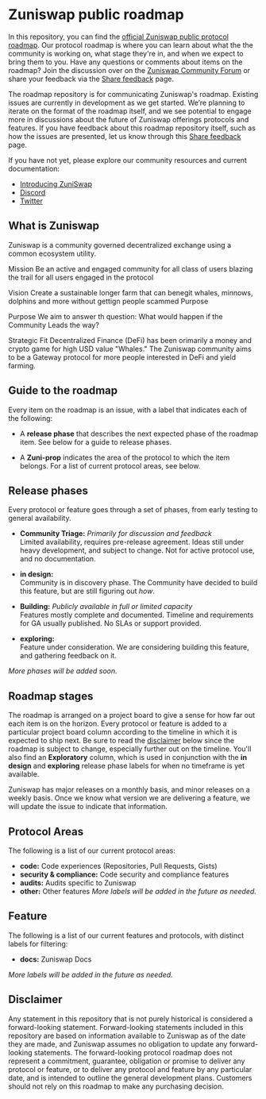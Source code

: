 # Zuniswap public roadmap

In this repository, you can find the [official Zuniswap public protocol roadmap](about:blank). Our protocol roadmap is where you can learn about what the the community is working on, what stage they're in, and when we expect to bring them to you. Have any questions or comments about items on the roadmap? Join the discussion over on the [Zuniswap Community Forum](about:blank) or share your feedback via the [Share feedback](about:blank) page. 

The roadmap repository is for communicating Zuniswap's roadmap. Existing issues are currently in development as we get started. We’re planning to iterate on the format of the roadmap itself, and we see potential to engage more in discussions about the future of Zuniswap offerings protocols and features. If you have feedback about this roadmap repository itself, such as how the issues are presented, let us know through this [Share feedback](about:blank) page.

If you have not yet, please explore our community resources and current documentation:

 - [Introducing ZuniSwap](https://zuni.fi)
 - [Discord](https://discord.gg/N7xwph)
 - [Twitter](https://twitter.com/zuniswap)

## What is Zuniswap

Zuniswap is a community governed decentralized exchange using a common ecosystem utility.

Mission
Be an active and engaged community for all class of users blazing the trail for all users engaged in the protocol

Vision
Create a sustainable longer farm that can benegit whales, minnows, dolphins and more without gettign people scammed
Purpose

Purpose
We aim to answer th question: What would happen if the Community Leads the way?

Strategic Fit
Decentralized Finance (DeFi) has been orimarily a money and crypto game for high USD value "Whales." The Zuniswap community aims to be a Gateway protocol for more people interested in DeFi and yield farming.

## Guide to the roadmap

Every item on the roadmap is an issue, with a label that indicates each of the following:

- A **release phase** that describes the next expected phase of the roadmap item. See below for a guide to release phases. 

- A **Zuni-prop** indicates the area of the protocol to which the item belongs. For a list of current protocol areas, see below.

## Release phases

Every protocol or feature goes through a set of phases, from early testing to general availability.

- **Community Triage:** *Primarily for discussion and feedback*\
Limited availability, requires pre-release agreement. Ideas still under heavy development, and subject to change. Not for active protocol use, and no documentation.

- **in design:**\
Community is in discovery phase. The Community have decided to build this feature, but are still figuring out _how_.

- **Building:** *Publicly available in full or limited capacity*\
Features mostly complete and documented. Timeline and requirements for GA usually published. No SLAs or support provided.

- **exploring:**\
Feature under consideration. We are considering building this feature, and gathering feedback on it.

_More phases will be added soon._

## Roadmap stages

The roadmap is arranged on a project board to give a sense for how far out each item is on the horizon. Every protocol or feature is added to a particular project board column according to the timeline in which it is expected to ship next. Be sure to read the [disclaimer](#disclaimer) below since the roadmap is subject to change, especially further out on the timeline.  You'll also find an **Exploratory** column, which is used in conjunction with the **in design** and **exploring** release phase labels for when no timeframe is yet available.

Zuniswap has major releases on a monthly basis, and minor releases on a weekly basis. Once we know what version we are delivering a feature, we will update the issue to indicate that information.

## Protocol Areas

The following is a list of our current protocol areas:

- **code:** Code experiences (Repositories, Pull Requests, Gists)
- **security & compliance:** Code security and compliance features
- **audits:** Audits specific to Zuniswap
- **other:** Other features
_More labels will be added in the future as needed._

## Feature

The following is a list of our current features and protocols, with distinct labels for filtering:

- **docs:** Zuniswap Docs

_More labels will be added in the future as needed._

## Disclaimer 

Any statement in this repository that is not purely historical is considered a forward-looking statement. Forward-looking statements included in this repository are based on information available to Zuniswap as of the date they are made, and Zuniswap assumes no obligation to update any forward-looking statements. The forward-looking protocol roadmap does not represent a commitment, guarantee, obligation or promise to deliver any protocol or feature, or to deliver any protocol and feature by any particular date, and is intended to outline the general development plans. Customers should not rely on this roadmap to make any purchasing decision.
